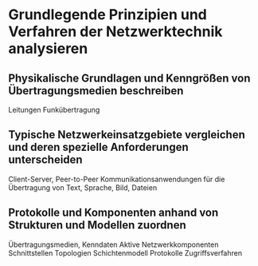 # Grundlegende Prinzipien und Verfahren der Netzwerktechnik analysieren

## Physikalische Grundlagen und Kenngrößen von Übertragungsmedien beschreiben
Leitungen
Funkübertragung

## Typische Netzwerkeinsatzgebiete vergleichen und deren spezielle Anforderungen unterscheiden
Client-Server, Peer-to-Peer
Kommunikationsanwendungen für die
Übertragung von Text, Sprache, Bild,
Dateien

## Protokolle und Komponenten anhand von Strukturen und Modellen zuordnen
Übertragungsmedien, Kenndaten
Aktive Netzwerkkomponenten
Schnittstellen
Topologien
Schichtenmodell
Protokolle
Zugriffsverfahren